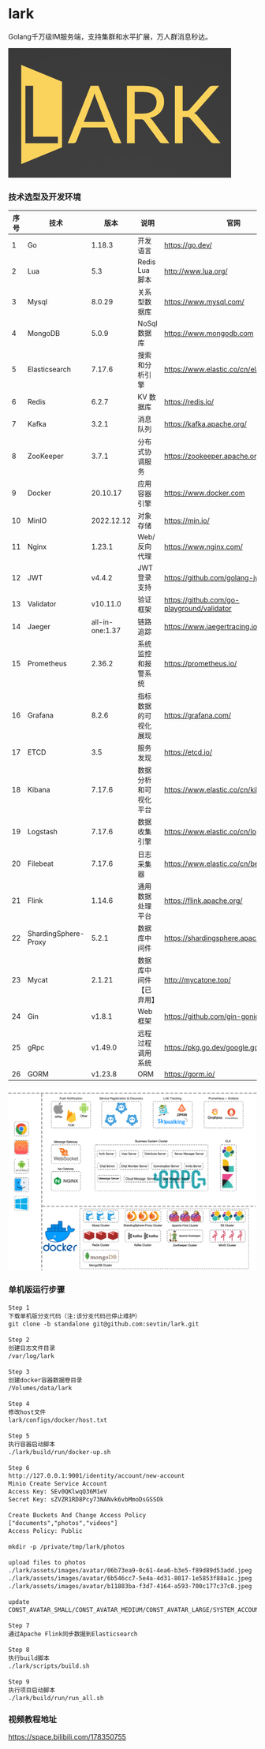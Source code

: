 # lark
Golang千万级IM服务端，支持集群和水平扩展，万人群消息秒达。

<img src="assets/images/lark_logo.png" height="263" width="452"/>




### 技术选型及开发环境
| 序号 | 技术                   | 版本              | 说明            | 官网                                         |
|----|----------------------|-----------------|---------------|--------------------------------------------|
| 1  | Go                   | 1.18.3          | 开发语言          | https://go.dev/                            |
| 2  | Lua                  | 5.3             | Redis Lua 脚本  | http://www.lua.org/                        |
| 3  | Mysql                | 8.0.29          | 关系型数据库        | https://www.mysql.com/                     |
| 4  | MongoDB              | 5.0.9           | NoSql数据库 | https://www.mongodb.com                    |
| 5  | Elasticsearch        | 7.17.6          | 搜索和分析引擎       | https://www.elastic.co/cn/elasticsearch/   |
| 6  | Redis                | 6.2.7           | KV 数据库        | https://redis.io/                          |
| 7  | Kafka                | 3.2.1           | 消息队列          | https://kafka.apache.org/                  |
| 8  | ZooKeeper            | 3.7.1           | 分布式协调服务       | https://zookeeper.apache.org/              |
| 9  | Docker               | 20.10.17        | 应用容器引擎        | https://www.docker.com                     |
| 10 | MinIO                | 2022.12.12      | 对象存储          | https://min.io/                            |
| 11 | Nginx                | 1.23.1          | Web/反向代理      | https://www.nginx.com/                     |
| 12 | JWT                  | v4.4.2          | JWT登录支持       | https://github.com/golang-jwt/jwt          |
| 13 | Validator            | v10.11.0        | 验证框架          | https://github.com/go-playground/validator |
| 14 | Jaeger               | all-in-one:1.37 | 链路追踪          | https://www.jaegertracing.io               |
| 15 | Prometheus           | 2.36.2          | 系统监控和报警系统     | https://prometheus.io/                     |
| 16 | Grafana              | 8.2.6           | 指标数据的可视化展现    | https://grafana.com/                       |
| 17 | ETCD                 | 3.5             | 服务发现          | https://etcd.io/                           |
| 18 | Kibana               | 7.17.6          | 数据分析和可视化平台    | https://www.elastic.co/cn/kibana/          |
| 19 | Logstash             | 7.17.6          | 数据收集引擎        | https://www.elastic.co/cn/logstash/        |
| 20 | Filebeat             | 7.17.6          | 日志采集器         | https://www.elastic.co/cn/beats/filebeat   |
| 21 | Flink                | 1.14.6          | 通用数据处理平台      | https://flink.apache.org/                  |
| 22 | ShardingSphere-Proxy | 5.2.1           | 数据库中间件        | https://shardingsphere.apache.org/         |
| 23 | Mycat                | 2.1.21          | 数据库中间件【已弃用】   | http://mycatone.top/                       |
| 24 | Gin                  | v1.8.1          | Web 框架        | https://github.com/gin-gonic/gin           |
| 25 | gRpc                 | v1.49.0         | 远程过程调用系统      | https://pkg.go.dev/google.golang.org/grpc  |
| 26 | GORM                 | v1.23.8         | ORM           | https://gorm.io/                           |


![](assets/images/lark-architecture-diagram.png)


### 单机版运行步骤

```
Step 1
下载单机版分支代码（注:该分支代码已停止维护）
git clone -b standalone git@github.com:sevtin/lark.git

Step 2
创建日志文件目录
/var/log/lark

Step 3
创建docker容器数据卷目录
/Volumes/data/lark

Step 4
修改host文件
lark/configs/docker/host.txt

Step 5
执行容器启动脚本
./lark/build/run/docker-up.sh

Step 6
http://127.0.0.1:9001/identity/account/new-account
Minio Create Service Account
Access Key: SEv0QKlwqQ36M1eV
Secret Key: sZVZR1RD8Pcy73NANvk6vbMmoDsGSSOk

Create Buckets And Change Access Policy
["documents","photos","videos"]
Access Policy: Public

mkdir -p /private/tmp/lark/photos

upload files to photos
./lark/assets/images/avatar/06b73ea9-0c61-4ea6-b3e5-f89d89d53add.jpeg
./lark/assets/images/avatar/6b546cc7-5e4a-4d31-8017-1e5853f88a1c.jpeg
./lark/assets/images/avatar/b11883ba-f3d7-4164-a593-700c177c37c8.jpeg

update CONST_AVATAR_SMALL/CONST_AVATAR_MEDIUM/CONST_AVATAR_LARGE/SYSTEM_ACCOUNT_AVATAR_CONTACT_INVITE

Step 7
通过Apache Flink同步数据到Elasticsearch

Step 8
执行build脚本
./lark/scripts/build.sh

Step 9
执行项目启动脚本
./lark/build/run/run_all.sh

```

### 视频教程地址
https://space.bilibili.com/178350755